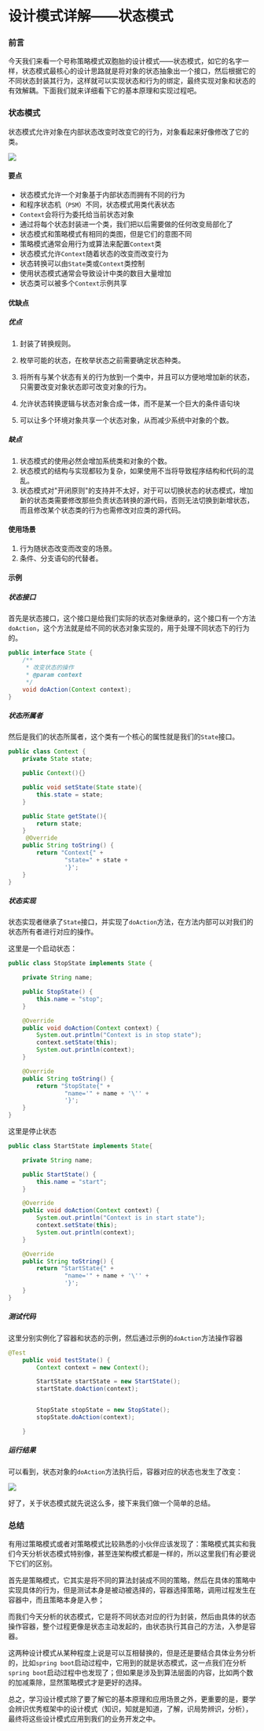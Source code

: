 # 设计模式详解——状态模式

### 前言

今天我们来看一个号称策略模式双胞胎的设计模式——状态模式，如它的名字一样，状态模式最核心的设计思路就是将对象的状态抽象出一个接口，然后根据它的不同状态封装其行为，这样就可以实现状态和行为的绑定，最终实现对象和状态的有效解耦。下面我们就来详细看下它的基本原理和实现过程吧。

### 状态模式

状态模式允许对象在内部状态改变时改变它的行为，对象看起来好像修改了它的类。

![](https://gitee.com/sysker/picBed/raw/master/blog/20211020085742.png)

#### 要点

- 状态模式允许一个对象基于内部状态而拥有不同的行为
- 和程序状态机（`PSM`）不同，状态模式用类代表状态
- `Context`会将行为委托给当前状态对象
- 通过将每个状态封装进一个类，我们把以后需要做的任何改变局部化了
- 状态模式和策略模式有相同的类图，但是它们的意图不同
- 策略模式通常会用行为或算法来配置`Context`类
- 状态模式允许`Context`随着状态的改变而改变行为
- 状态转换可以由`State`类或`Context`类控制
- 使用状态模式通常会导致设计中类的数目大量增加
- 状态类可以被多个`Context`示例共享



#### 优缺点

##### 优点

1. 封装了转换规则。

2. 枚举可能的状态，在枚举状态之前需要确定状态种类。 
3. 将所有与某个状态有关的行为放到一个类中，并且可以方便地增加新的状态，只需要改变对象状态即可改变对象的行为。 
4. 允许状态转换逻辑与状态对象合成一体，而不是某一个巨大的条件语句块
5. 可以让多个环境对象共享一个状态对象，从而减少系统中对象的个数。

##### 缺点

1. 状态模式的使用必然会增加系统类和对象的个数。
2. 状态模式的结构与实现都较为复杂，如果使用不当将导致程序结构和代码的混乱。
3. 状态模式对"开闭原则"的支持并不太好，对于可以切换状态的状态模式，增加新的状态类需要修改那些负责状态转换的源代码，否则无法切换到新增状态，而且修改某个状态类的行为也需修改对应类的源代码。

#### 使用场景 

1. 行为随状态改变而改变的场景。 
2. 条件、分支语句的代替者。

#### 示例

##### 状态接口

首先是状态接口，这个接口是给我们实际的状态对象继承的，这个接口有一个方法`doAction`，这个方法就是给不同的状态对象实现的，用于处理不同状态下的行为的。

```java
public interface State {
    /**
     * 改变状态的操作
     * @param context
     */
    void doAction(Context context);
}
```

##### 状态所属者

然后是我们的状态所属者，这个类有一个核心的属性就是我们的`State`接口。

```java
public class Context {
    private State state;

    public Context(){}

    public void setState(State state){
        this.state = state;
    }

    public State getState(){
        return state;
    }
     @Override
    public String toString() {
        return "Context{" +
                "state=" + state +
                '}';
    }
}
```

##### 状态实现

状态实现者继承了`State`接口，并实现了`doAction`方法，在方法内部可以对我们的状态所有者进行对应的操作。

这里是一个启动状态：

```java
public class StopState implements State {

    private String name;

    public StopState() {
        this.name = "stop";
    }

    @Override
    public void doAction(Context context) {
        System.out.println("Context is in stop state");
        context.setState(this);
        System.out.println(context);
    }

    @Override
    public String toString() {
        return "StopState{" +
                "name='" + name + '\'' +
                '}';
    }
}

```

这里是停止状态

```java
public class StartState implements State{

    private String name;

    public StartState() {
        this.name = "start";
    }

    @Override
    public void doAction(Context context) {
        System.out.println("Context is in start state");
        context.setState(this);
        System.out.println(context);
    }

    @Override
    public String toString() {
        return "StartState{" +
                "name='" + name + '\'' +
                '}';
    }
}
```

##### 测试代码

这里分别实例化了容器和状态的示例，然后通过示例的`doAction`方法操作容器

```java
@Test
    public void testState() {
        Context context = new Context();

        StartState startState = new StartState();
        startState.doAction(context);


        StopState stopState = new StopState();
        stopState.doAction(context);

    }
```

##### 运行结果

可以看到，状态对象的`doAction`方法执行后，容器对应的状态也发生了改变：

![](https://gitee.com/sysker/picBed/raw/master/blog/20211020220119.png)

好了，关于状态模式就先说这么多，接下来我们做一个简单的总结。



### 总结

有用过策略模式或者对策略模式比较熟悉的小伙伴应该发现了：策略模式其实和我们今天分析状态模式特别像，甚至连架构模式都是一样的，所以这里我们有必要说下它们的区别。

首先是策略模式，它其实是将不同的算法封装成不同的策略，然后在具体的策略中实现具体的行为，但是测试本身是被动被选择的，容器选择策略，调用过程发生在容器中，而且策略本身是入参；

而我们今天分析的状态模式，它是将不同状态对应的行为封装，然后由具体的状态操作容器，整个过程更像是状态主动发起的，由状态执行其自己的方法，入参是容器。

这两种设计模式从某种程度上说是可以互相替换的，但是还是要结合具体业务分析的，比如`spring boot`启动过程中，它用到的就是状态模式，这一点我们在分析`spring boot`启动过程中也发现了；但如果是涉及到算法层面的内容，比如两个数的加减乘除，显然策略模式才是更好的选择。

总之，学习设计模式除了要了解它的基本原理和应用场景之外，更重要的是，要学会辨识优秀框架中的设计模式（知识，知就是知道，了解，识局势辨识，分析），最终将这些设计模式应用到我们的业务开发之中。
